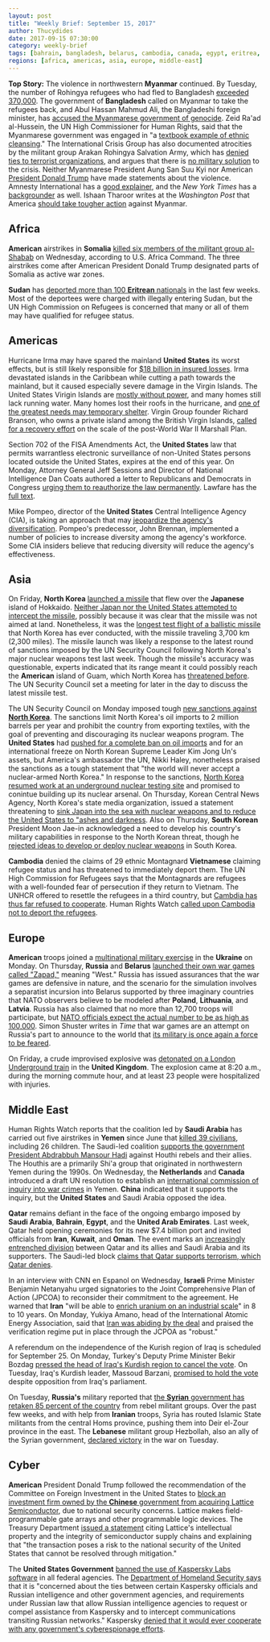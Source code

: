 ```yaml
---
layout: post
title: "Weekly Brief: September 15, 2017"
author: Thucydides
date: 2017-09-15 07:30:00
category: weekly-brief
tags: [bahrain, bangladesh, belarus, cambodia, canada, egypt, eritrea, iran, israel, kuwait, lebanon, myanmar, netherlands, north-korea, oman, russia, saudi-arabia, somalia, south-korea, sudan, syria, ukraine, united-kingdom, united-states, vietnam, yemen]
regions: [africa, americas, asia, europe, middle-east]
---
```


**Top Story:** The violence in northwestern **Myanmar** continued. By Tuesday, the number of Rohingya refugees who had fled to Bangladesh [exceeded 370,000](https://www.washingtonpost.com/world/textbook-example-of-ethnic-cleansing--370000-rohingyas-flood-bangladesh-as-crisis-worsens/2017/09/12/24bf290e-8792-41e9-a769-c79d7326bed0_story.html). The government of **Bangladesh** called on Myanmar to take the refugees back, and Abul Hassan Mahmud Ali, the Bangladeshi foreign minister, has [accused the Myanmarese government of genocide](http://www.aljazeera.com/news/2017/09/myanmar-crisis-textbook-ethnic-cleansing-170911081528888.html). Zeid Ra'ad al-Hussein, the UN High Commissioner for Human Rights, said that the Myanmarese government was engaged in "a [textbook example of ethnic cleansing](http://www.ohchr.org/EN/NewsEvents/Pages/DisplayNews.aspx)." The International Crisis Group has also documented atrocities by the militant group Arakan Rohingya Salvation Army, which has [denied ties to terrorist organizations](http://www.aljazeera.com/news/2017/09/arsa-group-denies-links-al-qaeda-isil-170914094048024.html), and argues that there is [no military solution](https://www.crisisgroup.org/asia/south-east-asia/myanmar/rakhine-state-danger-myanmars-transition) to the crisis. Neither Myanmarese President Aung San Suu Kyi nor American [President Donald Trump](http://foreignpolicy.com/2017/09/11/as-myanmar-cracks-down-on-rohingya-washington-asleep-at-the-switch/) have made statements about the violence. Amnesty International has a [good explainer](https://www.amnesty.org/en/latest/news/2017/09/who-are-the-rohingya-and-why-are-they-fleeing-myanmar), and the _New York Times_ has a [backgrounder](https://www.nytimes.com/2017/09/13/world/asia/myanmar-rohingya-muslim.html) as well. Ishaan Tharoor writes at the _Washington Post_ that America [should take tougher action](https://www.washingtonpost.com/news/worldviews/wp/2017/09/13/if-trump-wants-to-unravel-obamas-legacy-he-could-start-with-burma/) against Myanmar.

## Africa

**American** airstrikes in **Somalia** [killed six members of the militant group al-Shabab](http://www.bbc.com/news/live/world-africa-40829108) on Wednesday, according to U.S. Africa Command. The three airstrikes come after American President Donald Trump designated parts of Somalia as active war zones.

**Sudan** has [deported more than 100 **Eritrean** nationals](http://www.africanews.com/2017/09/14/sudan-s-mass-deportation-of-eritreans-un-deeply-concerned/) in the last few weeks. Most of the deportees were charged with illegally entering Sudan, but the UN High Commission on Refugees is concerned that many or all of them may have qualified for refugee status.

## Americas

Hurricane Irma may have spared the mainland **United States** its worst effects, but is still likely responsible for [$18 billion in insured losses](http://www.miamiherald.com/news/weather/hurricane/article173182856.html). Irma devastated islands in the Caribbean while cutting a path towards the mainland, but it caused especially severe damage in the Virgin Islands. The United States Virigin Islands are [mostly without power](http://www.pbs.org/newshour/bb/americans-u-s-virgin-islands-feel-forgotten-wake-irma/), and many homes still lack running water. Many homes lost their roofs in the hurricane, and [one of the greatest needs may temporary shelter](https://www.usatoday.com/story/news/world/2017/09/13/u-s-virgin-islands-getting-aid-but-still-reeling-irma/664140001/). Virgin Group founder Richard Branson, who owns a private island among the British Virgin Islands, [called for a recovery effort](https://www.washingtonpost.com/news/worldviews/wp/2017/09/11/richard-branson-decimated-caribbean-islands-need-a-marshall-plan-after-irma/) on the scale of the post-World War II Marshall Plan.

Section 702 of the FISA Amendments Act, the **United States** law that permits warrantless electronic surveillance of non-United States persons located outside the United States, expires at the end of this year. On Monday, Attorney General Jeff Sessions and Director of National Intelligence Dan Coats authored a letter to Republicans and Democrats in Congress [urging them to reauthorize the law permanently](https://www.washingtonpost.com/politics/congress/trump-wants-congress-to-reauthorize-surveillance-tool/2017/09/11/4fa33222-973d-11e7-af6a-6555caaeb8dc_story.html). Lawfare has the [full text](https://www.lawfareblog.com/coats-and-sessions-call-reauthorization-fisa-title-vii-without-sunset).

Mike Pompeo, director of the **United States** Central Intelligence Agency (CIA), is taking an approach that may [jeopardize the agency's diversification](http://foreignpolicy.com/2017/09/08/more-white-more-male-more-jesus-cia-employees-fear-pompeo-is-quietly-killing-the-agencys-diversity-mandate/). Pompeo's predecessor, John Brennan, implemented a number of policies to increase diversity among the agency's workforce. Some CIA insiders believe that reducing diversity will reduce the agency's effectiveness.

## Asia

On Friday, **North Korea** [launched a missile](http://www.reuters.com/article/us-northkorea-missiles/u-n-security-council-to-meet-after-north-korea-fires-another-missile-over-japan-idUSKCN1BP35B) that flew over the **Japanese** island of Hokkaido. [Neither Japan nor the United States attempted to intercept the missile](https://www.nytimes.com/2017/09/14/world/asia/north-korea-missile.html), possibly because it was clear that the missile was not aimed at land. Nonetheless, it was the [longest test flight of a ballistic missile](https://www.washingtonpost.com/world/the_americas/south-korea-says-north-has-fired-another-missile-over-japan/2017/09/14/824152f2-99ab-11e7-af6a-6555caaeb8dc_story.html) that North Korea has ever conducted, with the missile traveling 3,700 km (2,300 miles). The missile launch was likely a response to the latest round of sanctions imposed by the UN Security Council following North Korea's major nuclear weapons test last week. Though the missile's accuracy was questionable, experts indicated that its range meant it could possibly reach the **American** island of Guam, which North Korea has [threatened before](https://www.theatlantic.com/international/archive/2017/08/north-korea-guam/536952/). The UN Security Council set a meeting for later in the day to discuss the latest missile test.

The UN Security Council on Monday imposed tough [new sanctions against **North Korea**](https://www.washingtonpost.com/world/in-the-push-for-oil-embargo-on-north-korea-china-is-reluctant-to-sign-off/2017/09/11/3a5b56fe-96e5-11e7-a527-3573bd073e02_story.html). The sanctions limit North Korea's oil imports to 2 million barrels per year and prohibit the country from exporting textiles, with the goal of preventing and discouraging its nuclear weapons program. The **United States** had [pushed for a complete ban on oil imports](https://www.bloomberg.com/news/articles/2017-09-11/un-votes-new-north-korea-sanctions-stopping-short-of-oil-embargo) and for an international freeze on North Korean Supreme Leader Kim Jong Un's assets, but America's ambassador the UN, Nikki Haley, nonetheless praised the sanctions as a tough statement that "the world will never accept a nuclear-armed North Korea." In response to the sanctions, [North Korea resumed work at an underground nuclear testing site](https://www.nytimes.com/2017/09/13/world/asia/north-korea-nuclear-test.html) and promised to conintue building up its nuclear arsenal. On Thursday, Korean Central News Agency, North Korea's state media organization, issued a statement threatening to [sink Japan into the sea with nuclear weapons and to reduce the United States to "ashes and darkness](http://www.aljazeera.com/news/2017/09/north-korea-threatens-japan-sanctions-170914075433009.html). Also on Thursday, **South Korean** President Moon Jae-in acknowledged a need to develop his country's military capabilities in response to the North Korean threat, though he [rejected ideas to develop or deploy nuclear weapons](http://edition.cnn.com/2017/09/14/asia/south-korea-moon-nuclear/index.html) in South Korea.

**Cambodia** denied the claims of 29 ethnic Montagnard **Vietnamese** claiming refugee status and has threatened to immediately deport them. The UN High Commission for Refugees says that the Montagnards are refugees with a well-founded fear of persecution if they return to Vietnam. The UNHCR offered to resettle the refugees in a third country, but [Cambdia has thus far refused to cooperate](http://www.phnompenhpost.com/national/breaking-cambodia-uncooperative-relocating-montagnard-asylum-seekers-says-un-envoy). Human Rights Watch [called upon Cambodia not to deport the refugees](https://www.hrw.org/news/2017/09/12/cambodia-protect-montagnards-refugees).

## Europe

**American** troops joined a [multinational military exercise](http://www.cnn.com/2017/09/11/politics/us-troops-ukraine-nato/index.html) in the **Ukraine** on Monday. On Thursday, **Russia** and **Belarus** [launched their own war games called "Zapad,"](http://www.cnn.com/2017/09/11/politics/us-troops-ukraine-nato/index.html) meaning "West." Russia has issued assurances that the war games are defensive in nature, and the scenario for the simulation involves a separatist incursion into Belarus supported by three imaginary countries that NATO observers believe to be modeled after **Poland**, **Lithuania**, and **Latvia**. Russia has also claimed that no more than 12,700 troops will participate, but [NATO officials expect the actual number to be as high as 100,000](http://www.aljazeera.com/programmes/peopleandpower/2017/09/estonia-bear-hunt-170914055839448.html). Simon Shuster writes in _Time_ that war games are an attempt on Russia's part to announce to the world that [its military is once again a force to be feared](http://time.com/4941045/russia-zapad-drills-nato/).

On Friday, a crude improvised explosive was [detonated on a London Underground train](https://www.nytimes.com/2017/09/15/world/europe/uk-london-underground-tube-explosion.html) in the **United Kingdom**. The explosion came at 8:20 a.m., during the morning commute hour, and at least 23 people were hospitalized with injuries. 

## Middle East

Human Rights Watch reports that the coalition led by **Saudi Arabia** has carried out five airstrikes in **Yemen** since June that [killed 39 civilians](https://www.hrw.org/news/2017/09/12/yemen-coalition-airstrikes-deadly-children), including 26 children. The Saudi-led coalition [supports the government President Abdrabbuh Mansour Hadi](http://www.bbc.com/news/world-middle-east-29319423) against Houthi rebels and their allies. The Houthis are a primarily Shi'a group that originated in northwestern Yemen during the 1990s. On Wednesday, the **Netherlands** and **Canada** introduced a draft UN resolution to establish an [international commission of inquiry into war crimes](https://uk.reuters.com/article/uk-yemen-security-un/china-backs-u-n-call-for-justice-in-yemen-u-s-and-saudis-dont-idUKKCN1BO0ZL) in Yemen. **China** indicated that it supports the inquiry, but the **United States** and Saudi Arabia opposed the idea.

**Qatar** remains defiant in the face of the ongoing embargo imposed by **Saudi Arabia**, **Bahrain**, **Egypt**, and the **United Arab Emirates**. Last week, Qatar held opening ceremonies for its new $7.4 billion port and invited officials from **Iran**, **Kuwait**, and **Oman**. The event marks an [increasingly entrenched division](https://www.bloomberg.com/news/articles/2017-09-13/100-days-of-the-big-gulf-feud-now-pick-sides) between Qatar and its allies and Saudi Arabia and its supporters. The Saudi-led block [claims that Qatar supports terrorism, which Qatar denies](http://www.bbc.com/news/world-middle-east-41209610).

In an interview with CNN en Espanol on Wednesday, **Israeli** Prime Minister Benjamin Netanyahu urged signatories to the Joint Comprehensive Plan of Action (JPCOA) to reconsider their commitment to the agreement. He warned that **Iran** "will be able to [enrich uranium on an industrial scale](http://edition.cnn.com/2017/09/12/middleeast/netanyahu-exclusive-interview/index.html)" in 8 to 10 years. On Monday, Yukiya Amano, head of the International Atomic Energy Association, said that [Iran was abiding by the deal](http://www.aljazeera.com/news/2017/09/nuclear-watchdog-defends-iran-agreement-170911155556386.html) and praised the verification regime put in place through the JCPOA as "robust."

A referendum on the independence of the Kurish region of Iraq is scheduled for September 25. On Monday, Turkey's Deputy Prime Minister Bekir Bozdag [pressed the head of Iraq's Kurdish region to cancel the vote](https://www.washingtonpost.com/world/middle_east/turkey-urges-iraqi-kurds-to-call-off-vote-on-independence/2017/09/11/15ca103a-9714-11e7-af6a-6555caaeb8dc_story.html). On Tuesday, Iraq's Kurdish leader, Massoud Barzani, [promised to hold the vote](https://uk.reuters.com/article/uk-mideast-crisis-iraq-kurds/barzani-vows-to-press-on-with-kurdish-referendum-defying-iraq-parliament-idUKKCN1BN12G) despite opposition from Iraq's parliament.

On Tuesday, **Russia's** military reported that [the **Syrian** government has retaken 85 percent of the country](https://www.washingtonpost.com/world/middle_east/russia-says-syria-government-controls-85-percent-of-country/2017/09/12/d1fec9e0-9790-11e7-af6a-6555caaeb8dc_story.html) from rebel militant groups. Over the past few weeks, and with help from **Iranian** troops, Syria has routed Islamic State militants from the central Homs province, pushing them into Deir el-Zour province in the east. The **Lebanese** militant group Hezbollah, also an ally of the Syrian government, [declared victory](https://uk.reuters.com/article/uk-mideast-crisis-syria-hezbollah/hezbollah-declares-syria-victory-russia-says-much-of-country-won-back-idUKKCN1BN0YN) in the war on Tuesday.

## Cyber

**American** President Donald Trump followed the recommendation of the Committee on Foreign Investment in the United States to [block an investment firm owned by the **Chinese** government from acquiring Lattice Semiconductor](https://arstechnica.com/tech-policy/2017/09/trump-blocks-chinese-purchase-of-us-chipmaker-over-national-security/), due to national security concerns. Lattice makes field-programmable gate arrays and other programmable logic devices. The Treasury Department [issued a statement](https://www.treasury.gov/press-center/press-releases/Pages/sm0157.aspx) citing Lattice's intellectual property and the integrity of semiconductor supply chains and explaining that "the transaction poses a risk to the national security of the United States that cannot be resolved through mitigation."

The **United States Government** [banned the use of Kaspersky Labs software](https://www.engadget.com/2017/09/13/us-bans-kaspersky-software/) in all federal agencies. The [Department of Homeland Security says](https://www.dhs.gov/news/2017/09/13/dhs-statement-issuance-binding-operational-directive-17-01) that it is "concerned about the ties between certain Kaspersky officials and Russian intelligence and other government agencies, and requirements under Russian law that allow Russian intelligence agencies to request or compel assistance from Kaspersky and to intercept communications transiting Russian networks." Kaspersky [denied that it would ever cooperate with any government's cyberespionage efforts](https://www.washingtonpost.com/world/national-security/us-to-ban-use-of-kaspersky-software-in-federal-agencies-amid-concerns-of-russian-espionage/2017/09/13/36b717d0-989e-11e7-82e4-f1076f6d6152_story.html).
